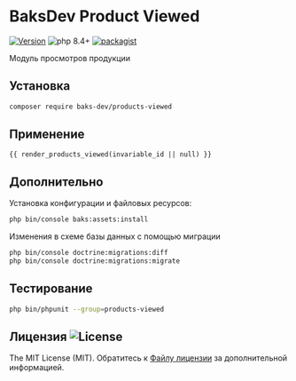 # BaksDev Product Viewed

[![Version](https://img.shields.io/badge/version-7.2.8-blue)](https://github.com/baks-dev/products-viewed/releases)
![php 8.4+](https://img.shields.io/badge/php-min%208.4-red.svg)
[![packagist](https://img.shields.io/badge/packagist-green)](https://packagist.org/packages/baks-dev/products-viewed)

Модуль просмотров продукции

## Установка

``` bash
composer require baks-dev/products-viewed
```

## Применение

``` twig
{{ render_products_viewed(invariable_id || null) }}
```

## Дополнительно

Установка конфигурации и файловых ресурсов:

``` bash
php bin/console baks:assets:install
```

Изменения в схеме базы данных с помощью миграции

``` bash
php bin/console doctrine:migrations:diff
php bin/console doctrine:migrations:migrate
```

## Тестирование

``` bash
php bin/phpunit --group=products-viewed
```

## Лицензия ![License](https://img.shields.io/badge/MIT-green)

The MIT License (MIT). Обратитесь к [Файлу лицензии](LICENSE.md) за дополнительной информацией.
